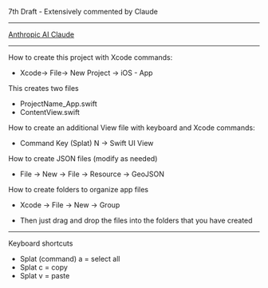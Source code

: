 7th Draft - Extensively commented by Claude

- - - -

[Anthropic AI Claude](https://www.anthropic.com)

- - - -

How to create this project with Xcode commands:

* Xcode-> File-> New Project -> iOS - App

This creates two files

* ProjectName_App.swift
* ContentView.swift

How to create an additional View file with keyboard and Xcode commands:

* Command Key (Splat) N -> Swift UI View

How to create JSON files (modify as needed)

* File -> New -> File -> Resource -> GeoJSON

How to create folders to organize app files

* Xcode -> File -> New -> Group

* Then just drag and drop the files into the folders that you have created

- - - -
Keyboard shortcuts
* Splat (command) a = select all
* Splat c = copy
* Splat v = paste


